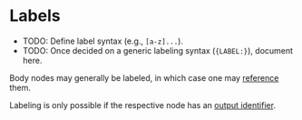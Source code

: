 # Labels

* TODO: Define label syntax (e.g., `[a-z]...`).
* TODO: Once decided on a generic labeling syntax (`{LABEL:}`), document here.

Body nodes may generally be labeled, in which case one may
[reference](../text.md#references) them.

Labeling is only possible if the respective node has an
[output identifier](./identifier.md#output-identifiers).

